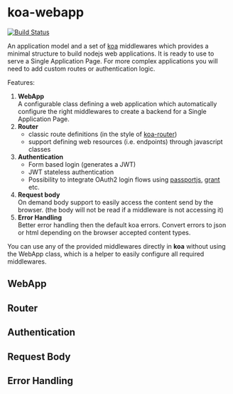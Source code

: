 # koa-webapp

[![Build Status](https://travis-ci.com/bstefanescu/koa-webapp.svg?branch=main)](https://travis-ci.com/bstefanescu/koa-webapp)


An application model and a set of [koa](https://koajs.com/) middlewares which provides a minimal structure to build nodejs web applications. It is ready to use to serve a Single Application Page. For more complex applications you will need to add custom routes or authentication logic.

Features:

1. **WebApp**  \
    A configurable class defining a web application which automatically configure the right middlewares to create a backend for a Single Application Page.
1. **Router**
    * classic route definitions (in the style of [koa-router]())
    * support defining web resources (i.e. endpoints) through javascript classes
2. **Authentication**
    * Form based login (generates a JWT)
    * JWT stateless authentication
    * Possibility to integrate OAuth2 login flows using [passportjs](http://www.passportjs.org/), [grant](https://github.com/simov/grant) etc.
3. **Request body**  \
    On demand body support to easily access the content send by the browser. (the body will not be read if a middleware is not accessing it)
4. **Error Handling**  \
    Better error handling then the default koa errors. Convert errors to json or html depending on the browser accepted content types.

You can use any of the provided middlewares directly in **koa** without using the WebApp class, which is a helper to easily configure all required middlewares.

## WebApp

## Router

## Authentication

## Request Body

## Error Handling

